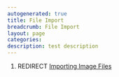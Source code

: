 ```yaml
---
autogenerated: true
title: File Import
breadcrumb: File Import
layout: page
categories: 
description: test description
---
```


1.  REDIRECT [Importing Image Files](Importing_Image_Files )
